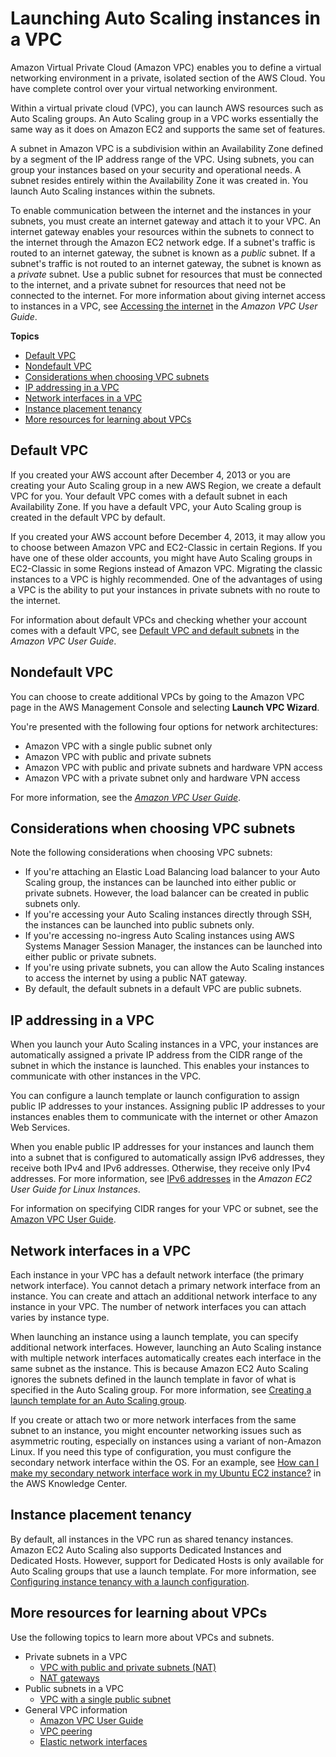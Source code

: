 # Launching Auto Scaling instances in a VPC<a name="asg-in-vpc"></a>

Amazon Virtual Private Cloud \(Amazon VPC\) enables you to define a virtual networking environment in a private, isolated section of the AWS Cloud\. You have complete control over your virtual networking environment\.

Within a virtual private cloud \(VPC\), you can launch AWS resources such as Auto Scaling groups\. An Auto Scaling group in a VPC works essentially the same way as it does on Amazon EC2 and supports the same set of features\.

A subnet in Amazon VPC is a subdivision within an Availability Zone defined by a segment of the IP address range of the VPC\. Using subnets, you can group your instances based on your security and operational needs\. A subnet resides entirely within the Availability Zone it was created in\. You launch Auto Scaling instances within the subnets\.

To enable communication between the internet and the instances in your subnets, you must create an internet gateway and attach it to your VPC\. An internet gateway enables your resources within the subnets to connect to the internet through the Amazon EC2 network edge\. If a subnet's traffic is routed to an internet gateway, the subnet is known as a *public* subnet\. If a subnet's traffic is not routed to an internet gateway, the subnet is known as a *private* subnet\. Use a public subnet for resources that must be connected to the internet, and a private subnet for resources that need not be connected to the internet\. For more information about giving internet access to instances in a VPC, see [Accessing the internet](https://docs.aws.amazon.com/vpc/latest/userguide/how-it-works.html#what-is-connectivity) in the *Amazon VPC User Guide*\.

**Topics**
+ [Default VPC](#as-defaultVPC)
+ [Nondefault VPC](#as-nondefaultVPC)
+ [Considerations when choosing VPC subnets](#as-vpc-considerations)
+ [IP addressing in a VPC](#as-vpc-ipaddress)
+ [Network interfaces in a VPC](#as-vpc-network-interfaces)
+ [Instance placement tenancy](#as-vpc-tenancy)
+ [More resources for learning about VPCs](#auto-scaling-resources-about-vpcs)

## Default VPC<a name="as-defaultVPC"></a>

If you created your AWS account after December 4, 2013 or you are creating your Auto Scaling group in a new AWS Region, we create a default VPC for you\. Your default VPC comes with a default subnet in each Availability Zone\. If you have a default VPC, your Auto Scaling group is created in the default VPC by default\.

If you created your AWS account before December 4, 2013, it may allow you to choose between Amazon VPC and EC2\-Classic in certain Regions\. If you have one of these older accounts, you might have Auto Scaling groups in EC2\-Classic in some Regions instead of Amazon VPC\. Migrating the classic instances to a VPC is highly recommended\. One of the advantages of using a VPC is the ability to put your instances in private subnets with no route to the internet\. 

For information about default VPCs and checking whether your account comes with a default VPC, see [Default VPC and default subnets](https://docs.aws.amazon.com/vpc/latest/userguide/default-vpc.html) in the *Amazon VPC User Guide*\. 

## Nondefault VPC<a name="as-nondefaultVPC"></a>

You can choose to create additional VPCs by going to the Amazon VPC page in the AWS Management Console and selecting **Launch VPC Wizard**\. 

You're presented with the following four options for network architectures:
+ Amazon VPC with a single public subnet only
+ Amazon VPC with public and private subnets
+ Amazon VPC with public and private subnets and hardware VPN access
+ Amazon VPC with a private subnet only and hardware VPN access

For more information, see the *[Amazon VPC User Guide](https://docs.aws.amazon.com/vpc/latest/userguide/)*\.

## Considerations when choosing VPC subnets<a name="as-vpc-considerations"></a>

Note the following considerations when choosing VPC subnets: 
+ If you're attaching an Elastic Load Balancing load balancer to your Auto Scaling group, the instances can be launched into either public or private subnets\. However, the load balancer can be created in public subnets only\.
+ If you're accessing your Auto Scaling instances directly through SSH, the instances can be launched into public subnets only\. 
+ If you're accessing no\-ingress Auto Scaling instances using AWS Systems Manager Session Manager, the instances can be launched into either public or private subnets\. 
+ If you're using private subnets, you can allow the Auto Scaling instances to access the internet by using a public NAT gateway\.
+ By default, the default subnets in a default VPC are public subnets\. 

## IP addressing in a VPC<a name="as-vpc-ipaddress"></a>

When you launch your Auto Scaling instances in a VPC, your instances are automatically assigned a private IP address from the CIDR range of the subnet in which the instance is launched\. This enables your instances to communicate with other instances in the VPC\.

You can configure a launch template or launch configuration to assign public IP addresses to your instances\. Assigning public IP addresses to your instances enables them to communicate with the internet or other Amazon Web Services\.

When you enable public IP addresses for your instances and launch them into a subnet that is configured to automatically assign IPv6 addresses, they receive both IPv4 and IPv6 addresses\. Otherwise, they receive only IPv4 addresses\. For more information, see [IPv6 addresses](https://docs.aws.amazon.com/AWSEC2/latest/UserGuide/using-instance-addressing.html#ipv6-addressing) in the *Amazon EC2 User Guide for Linux Instances*\.

For information on specifying CIDR ranges for your VPC or subnet, see the [Amazon VPC User Guide](https://docs.aws.amazon.com/vpc/latest/userguide/)\.

## Network interfaces in a VPC<a name="as-vpc-network-interfaces"></a>

Each instance in your VPC has a default network interface \(the primary network interface\)\. You cannot detach a primary network interface from an instance\. You can create and attach an additional network interface to any instance in your VPC\. The number of network interfaces you can attach varies by instance type\.

When launching an instance using a launch template, you can specify additional network interfaces\. However, launching an Auto Scaling instance with multiple network interfaces automatically creates each interface in the same subnet as the instance\. This is because Amazon EC2 Auto Scaling ignores the subnets defined in the launch template in favor of what is specified in the Auto Scaling group\. For more information, see [Creating a launch template for an Auto Scaling group](https://docs.aws.amazon.com/autoscaling/ec2/userguide/create-launch-template.html)\.

If you create or attach two or more network interfaces from the same subnet to an instance, you might encounter networking issues such as asymmetric routing, especially on instances using a variant of non\-Amazon Linux\. If you need this type of configuration, you must configure the secondary network interface within the OS\. For an example, see [How can I make my secondary network interface work in my Ubuntu EC2 instance?](http://aws.amazon.com/premiumsupport/knowledge-center/ec2-ubuntu-secondary-network-interface/) in the AWS Knowledge Center\.

## Instance placement tenancy<a name="as-vpc-tenancy"></a>

By default, all instances in the VPC run as shared tenancy instances\. Amazon EC2 Auto Scaling also supports Dedicated Instances and Dedicated Hosts\. However, support for Dedicated Hosts is only available for Auto Scaling groups that use a launch template\. For more information, see [Configuring instance tenancy with a launch configuration](auto-scaling-dedicated-instances.md)\.

## More resources for learning about VPCs<a name="auto-scaling-resources-about-vpcs"></a>

Use the following topics to learn more about VPCs and subnets\.
+ Private subnets in a VPC
  + [VPC with public and private subnets \(NAT\)](https://docs.aws.amazon.com/vpc/latest/userguide/VPC_Scenario2.html)
  + [NAT gateways](https://docs.aws.amazon.com/vpc/latest/userguide/vpc-nat-gateway.html)
+ Public subnets in a VPC
  + [VPC with a single public subnet](https://docs.aws.amazon.com/vpc/latest/userguide/VPC_Scenario1.html)
+ General VPC information
  + [Amazon VPC User Guide](https://docs.aws.amazon.com/vpc/latest/userguide/)
  + [VPC peering](https://docs.aws.amazon.com/vpc/latest/userguide/vpc-peering.html)
  + [Elastic network interfaces](https://docs.aws.amazon.com/vpc/latest/userguide/VPC_ElasticNetworkInterfaces.html)